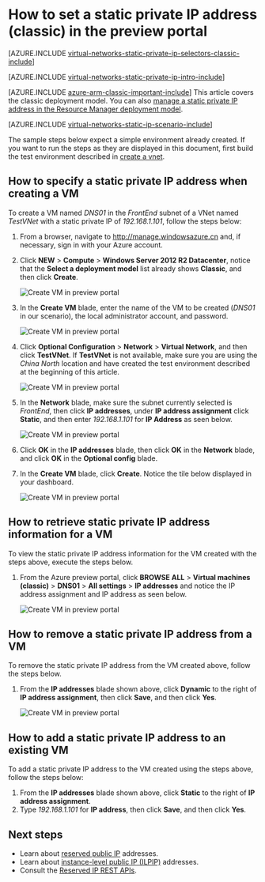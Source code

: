 <properties 
   pageTitle="How to set a static private IP in classic mode using the Preview Portal| Windows Azure"
   description="Understanding static private IPs and how to manage them in classic mode using the portal"
   services="virtual-network"
   documentationCenter="na"
   authors="telmosampaio"
   manager="carolz"
   editor="tysonn"
   tags="azure-service-management"
/>
<tags
	ms.service="virtual-network"
	ms.date="09/08/2015"
	wacn.date=""/>

# How to set a static private IP address (classic) in the preview portal

[AZURE.INCLUDE [virtual-networks-static-private-ip-selectors-classic-include](../includes/virtual-networks-static-private-ip-selectors-classic-include.md)]

[AZURE.INCLUDE [virtual-networks-static-private-ip-intro-include](../includes/virtual-networks-static-private-ip-intro-include.md)]

[AZURE.INCLUDE [azure-arm-classic-important-include](../includes/azure-arm-classic-important-include.md)] This article covers the classic deployment model. You can also [manage a static private IP address in the Resource Manager deployment model](/documentation/articles/virtual-networks-static-private-ip-arm-pportal).

[AZURE.INCLUDE [virtual-networks-static-ip-scenario-include](../includes/virtual-networks-static-ip-scenario-include.md)]

The sample steps below expect a simple environment already created. If you want to run the steps as they are displayed in this document, first build the test environment described in [create a vnet](/documentation/articles/virtual-networks-create-vnet-classic-pportal).

## How to specify a static private IP address when creating a VM
To create a VM named *DNS01* in the *FrontEnd* subnet of a VNet named *TestVNet* with a static private IP of *192.168.1.101*, follow the steps below:

1. From a browser, navigate to http://manage.windowsazure.cn and, if necessary, sign in with your Azure account.
2. Click **NEW** > **Compute** > **Windows Server 2012 R2 Datacenter**, notice that the **Select a deployment model** list already shows **Classic**, and then click **Create**.

	![Create VM in preview portal](./media/virtual-networks-static-ip-classic-pportal/figure01.png)

3. In the **Create VM** blade, enter the name of the VM to be created (*DNS01* in our scenario), the local administrator account, and password.

	![Create VM in preview portal](./media/virtual-networks-static-ip-classic-pportal/figure02.png)

4. Click **Optional Configuration** > **Network** > **Virtual Network**, and then click **TestVNet**. If **TestVNet** is not available, make sure you are using the *China North* location and have created the test environment described at the beginning of this article.

	![Create VM in preview portal](./media/virtual-networks-static-ip-classic-pportal/figure03.png)

5. In the **Network** blade, make sure the subnet currently selected is *FrontEnd*, then click **IP addresses**, under **IP address assignment** click **Static**, and then enter *192.168.1.101* for **IP Address** as seen below.

	![Create VM in preview portal](./media/virtual-networks-static-ip-classic-pportal/figure04.png)	

6. Click **OK** in the **IP addresses** blade, then click **OK** in the **Network** blade, and click **OK** in the **Optional config** blade.
7. In the **Create VM** blade, click **Create**. Notice the tile below displayed in your dashboard.

	![Create VM in preview portal](./media/virtual-networks-static-ip-classic-pportal/figure05.png)

## How to retrieve static private IP address information for a VM

To view the static private IP address information for the VM created with the steps above, execute the steps below.

1. From the Azure preview portal, click **BROWSE ALL** > **Virtual machines (classic)** > **DNS01** > **All settings** > **IP addresses** and notice the IP address assignment and IP address as seen below.

	![Create VM in preview portal](./media/virtual-networks-static-ip-classic-pportal/figure06.png)

## How to remove a static private IP address from a VM
To remove the static private IP address from the VM created above, follow the steps below.
	
1. From the **IP addresses** blade shown above, click **Dynamic** to the right of **IP address assignment**, then click **Save**, and then click **Yes**.

	![Create VM in preview portal](./media/virtual-networks-static-ip-classic-pportal/figure07.png)

## How to add a static private IP address to an existing VM
To add a static private IP address to the VM created using the steps above, follow the steps below:

1. From the **IP addresses** blade shown above, click **Static** to the right of **IP address assignment**.
2. Type *192.168.1.101* for **IP address**, then click **Save**, and then click **Yes**.

## Next steps

- Learn about [reserved public IP](/documentation/articles/virtual-networks-reserved-public-ip) addresses.
- Learn about [instance-level public IP (ILPIP)](/documentation/articles/virtual-networks-instance-level-public-ip) addresses.
- Consult the [Reserved IP REST APIs](https://msdn.microsoft.com/zh-cn/library/azure/dn722420.aspx).